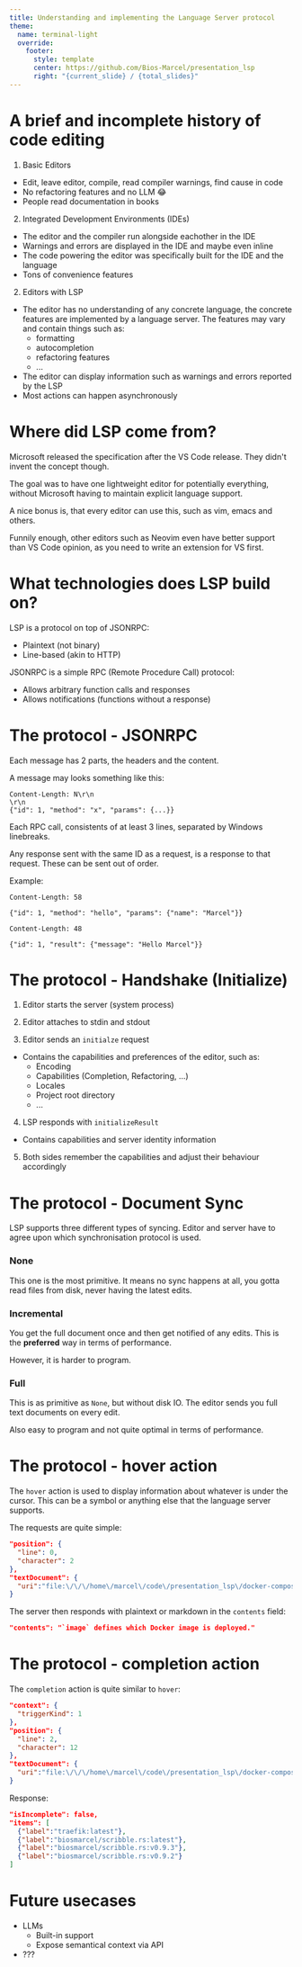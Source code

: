 ```yaml
---
title: Understanding and implementing the Language Server protocol
theme:
  name: terminal-light
  override:
    footer:
      style: template
      center: https://github.com/Bios-Marcel/presentation_lsp
      right: "{current_slide} / {total_slides}"
---
```


A brief and incomplete history of code editing
==

<!-- pause --> 
1. Basic Editors
  * Edit, leave editor, compile, read compiler warnings, find cause in code
  * No refactoring features and no LLM 😂
  * People read documentation in books
<!-- pause -->
2. Integrated Development Environments (IDEs)
  * The editor and the compiler run alongside eachother in the IDE
  * Warnings and errors are displayed in the IDE and maybe even inline
  * The code powering the editor was specifically built for the IDE and the
  language
  * Tons of convenience features
<!-- pause -->
2. Editors with LSP
  * The editor has no understanding of any concrete language, the concrete
  features are implemented by a language server. The features may vary and
  contain things such as:
    * formatting
    * autocompletion
    * refactoring features
    * ...
  * The editor can display information such as warnings and errors reported by
  the LSP
  * Most actions can happen asynchronously

<!-- end_slide -->

Where did LSP come from?
==

<!-- pause --> 
Microsoft released the specification after the VS Code release. They didn't
invent the concept though.

The goal was to have one lightweight editor for potentially everything, without
Microsoft having to maintain explicit language support.

<!-- pause --> 
A nice bonus is, that every editor can use this, such as vim, emacs and others.

<!-- pause -->
Funnily enough, other editors such as Neovim even have better support than
VS Code opinion, as you need to write an extension for VS first.

<!-- end_slide -->

What technologies does LSP build on?
==

<!-- pause --> 
LSP is a protocol on top of JSONRPC:
  * Plaintext (not binary)
  * Line-based (akin to HTTP)
<!-- pause --> 

JSONRPC is a simple RPC (Remote Procedure Call) protocol:
  * Allows arbitrary function calls and responses
  * Allows notifications (functions without a response)

<!-- end_slide -->

The protocol - JSONRPC
==

<!-- pause --> 
Each message has 2 parts, the headers and the content.
<!-- pause --> 

A message may looks something like this:

```
Content-Length: N\r\n
\r\n
{"id": 1, "method": "x", "params": {...}}
```
<!-- pause --> 

Each RPC call, consistents of at least 3 lines, separated by Windows linebreaks.

Any response sent with the same ID as a request, is a response to that request.
These can be sent out of order.

<!-- pause --> 

Example:

```
Content-Length: 58

{"id": 1, "method": "hello", "params": {"name": "Marcel"}}
```

```
Content-Length: 48

{"id": 1, "result": {"message": "Hello Marcel"}}
```

<!-- end_slide -->

The protocol - Handshake (Initialize)
==

<!-- pause --> 
1. Editor starts the server (system process)
<!-- pause --> 
2. Editor attaches to stdin and stdout
<!-- pause --> 
3. Editor sends an `initialze` request
  * Contains the capabilities and preferences of the editor, such as:
    * Encoding
    * Capabilities (Completion, Refactoring, ...)
    * Locales
    * Project root directory
    * ...
<!-- pause --> 
4. LSP responds with `initializeResult`
  * Contains capabilities and server identity information
<!-- pause --> 
5. Both sides remember the capabilities and adjust their behaviour accordingly

<!-- end_slide -->

The protocol - Document Sync
==

LSP supports three different types of syncing. Editor and server have to agree
upon which synchronisation protocol is used.
<!-- pause --> 

### None

This one is the most primitive. It means no sync happens at all, you gotta read
files from disk, never having the latest edits.
<!-- pause --> 

### Incremental

You get the full document once and then get notified of any edits. This is the
**preferred** way in terms of performance.

However, it is harder to program.
<!-- pause --> 

### Full

This is as primitive as `None`, but without disk IO. The editor sends you full
text documents on every edit.

Also easy to program and not quite optimal in terms of performance.

<!-- end_slide -->

The protocol - hover action
==

The `hover` action is used to display information about whatever is under the
cursor. This can be a symbol or anything else that the language server supports.

The requests are quite simple:

```json
"position": {
  "line": 0,
  "character": 2
},
"textDocument": {
  "uri":"file:\/\/\/home\/marcel\/code\/presentation_lsp\/docker-compose.yml"
}
```

The server then responds with plaintext or markdown in the `contents` field:

```json
"contents": "`image` defines which Docker image is deployed."
```

The protocol - completion action
==

The `completion` action is quite similar to `hover`:

```json
"context": {
  "triggerKind": 1
},
"position": {
  "line": 2,
  "character": 12
},
"textDocument": {
  "uri":"file:\/\/\/home\/marcel\/code\/presentation_lsp\/docker-compose.yml"
}
```

Response:

```json
"isIncomplete": false,
"items": [
  {"label":"traefik:latest"},
  {"label":"biosmarcel/scribble.rs:latest"},
  {"label":"biosmarcel/scribble.rs:v0.9.3"},
  {"label":"biosmarcel/scribble.rs:v0.9.2"}
]
```

Future usecases
==

* LLMs
  * Built-in support
  * Expose semantical context via API
* ???


